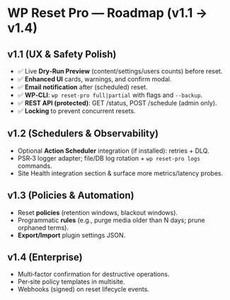 # WP Reset Pro — Roadmap (v1.1 → v1.4)

## v1.1 (UX & Safety Polish)
- ✅ Live **Dry‑Run Preview** (content/settings/users counts) before reset.
- ✅ **Enhanced UI** cards, warnings, and confirm modal.
- ✅ **Email notification** after (scheduled) reset.
- ✅ **WP‑CLI**: `wp reset-pro full|partial` with flags and `--backup`.
- ✅ **REST API (protected)**: GET /status, POST /schedule (admin only).
- ✅ **Locking** to prevent concurrent resets.

## v1.2 (Schedulers & Observability)
- Optional **Action Scheduler** integration (if installed): retries + DLQ.
- PSR‑3 logger adapter; file/DB log rotation + `wp reset-pro logs` commands.
- Site Health integration section & surface more metrics/latency probes.

## v1.3 (Policies & Automation)
- Reset **policies** (retention windows, blackout windows).
- Programmatic **rules** (e.g., purge media older than N days; prune orphaned terms).
- **Export/Import** plugin settings JSON.

## v1.4 (Enterprise)
- Multi‑factor confirmation for destructive operations.
- Per‑site policy templates in multisite.
- Webhooks (signed) on reset lifecycle events.
